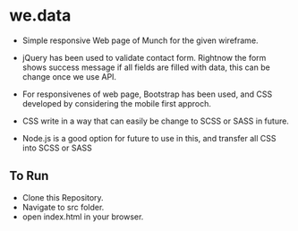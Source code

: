 # we.data #

* Simple responsive Web page of Munch for the given wireframe.

* jQuery has been used to validate contact form. Rightnow the form shows success message if all fields are filled with data, this can be change once we use API.

* For responsivenes of web page, Bootstrap has been used, and CSS developed by considering the mobile first approch. 

* CSS write in a way that can easily be change to SCSS or SASS in future. 

* Node.js is a good option for future to use in this, and transfer all CSS into  SCSS or SASS


## To Run ## 

* Clone this Repository.
* Navigate to src folder.
* open index.html in your browser.
